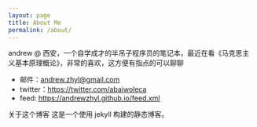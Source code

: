 ```yaml
---
layout: page
title: About Me
permalink: /about/
---
```


andrew @ 西安，一个自学成才的半吊子程序员的笔记本，最近在看《马克思主义基本原理概论》，非常的喜欢，这方便有指点的可以聊聊

- 邮件：<andrew.zhyl@gmail.com>
- twitter：<https://twitter.com/abaiwoleca>
- feed: <https://andrewzhyl.github.io/feed.xml>

关于这个博客
这是一个使用 jekyll 构建的静态博客。
